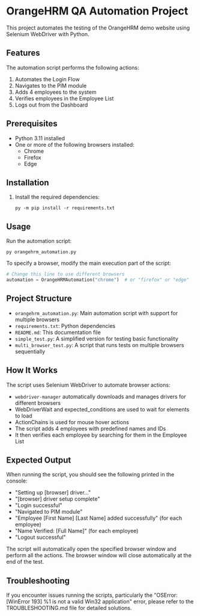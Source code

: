 # OrangeHRM QA Automation Project

This project automates the testing of the OrangeHRM demo website using Selenium WebDriver with Python.

## Features

The automation script performs the following actions:
1. Automates the Login Flow
2. Navigates to the PIM module
3. Adds 4 employees to the system
4. Verifies employees in the Employee List
5. Logs out from the Dashboard

## Prerequisites

- Python 3.11 installed
- One or more of the following browsers installed:
  - Chrome
  - Firefox
  - Edge

## Installation

1. Install the required dependencies:
   ```
   py -m pip install -r requirements.txt
   ```

## Usage

Run the automation script:
```
py orangehrm_automation.py
```

To specify a browser, modify the main execution part of the script:
```python
# Change this line to use different browsers
automation = OrangeHRMAutomation("chrome")  # or "firefox" or "edge"
```

## Project Structure

- `orangehrm_automation.py`: Main automation script with support for multiple browsers
- `requirements.txt`: Python dependencies
- `README.md`: This documentation file
- `simple_test.py`: A simplified version for testing basic functionality
- `multi_browser_test.py`: A script that runs tests on multiple browsers sequentially

## How It Works

The script uses Selenium WebDriver to automate browser actions:
- `webdriver-manager` automatically downloads and manages drivers for different browsers
- WebDriverWait and expected_conditions are used to wait for elements to load
- ActionChains is used for mouse hover actions
- The script adds 4 employees with predefined names and IDs
- It then verifies each employee by searching for them in the Employee List

## Expected Output

When running the script, you should see the following printed in the console:
- "Setting up [browser] driver..."
- "[browser] driver setup complete"
- "Login successful"
- "Navigated to PIM module"
- "Employee [First Name] [Last Name] added successfully" (for each employee)
- "Name Verified: [Full Name]" (for each employee)
- "Logout successful"

The script will automatically open the specified browser window and perform all the actions. The browser window will close automatically at the end of the test.

## Troubleshooting

If you encounter issues running the scripts, particularly the "OSError: [WinError 193] %1 is not a valid Win32 application" error, please refer to the TROUBLESHOOTING.md file for detailed solutions.
